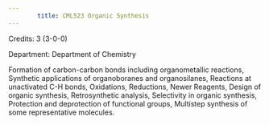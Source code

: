 ```yaml
---
        title: CML523 Organic Synthesis
---
```

Credits: 3 (3-0-0)

Department: Department of Chemistry

Formation of carbon-carbon bonds including organometallic reactions, Synthetic applications of organoboranes and organosilanes, Reactions at unactivated C-H bonds, Oxidations, Reductions, Newer Reagents, Design of organic synthesis, Retrosynthetic analysis, Selectivity in organic synthesis, Protection and deprotection of functional groups, Multistep synthesis of some representative molecules.